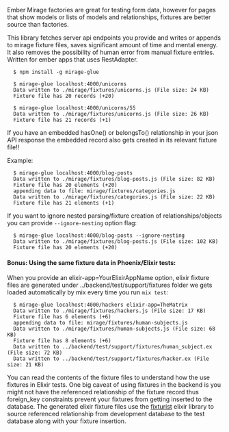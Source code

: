 Ember Mirage factories are great for testing form data, however for pages that show models or lists of models and relationships, fixtures are better source than factories.

This library fetches server api endpoints you provide and writes or appends to mirage fixture files, saves significant amount of time and mental energy. It also removes the possibility of human error from manual fixture entries. Written for ember apps that uses RestAdapter.

```{r, engine='bash', count_lines}
  $ npm install -g mirage-glue

  $ mirage-glue localhost:4000/unicorns
  Data written to ./mirage/fixtures/unicorns.js (File size: 24 KB)
  Fixture file has 20 records (+20)

  $ mirage-glue localhost:4000/unicorns/55
  Data written to ./mirage/fixtures/unicorns.js (File size: 26 KB)
  Fixture file has 21 records (+1)
```
If you have an embedded hasOne() or belongsTo() relationship in your json API response the embedded record also gets created in its relevant fixture file!!

Example:

```{r, engine='bash', count_lines}
  $ mirage-glue localhost:4000/blog-posts
  Data written to ./mirage/fixtures/blog-posts.js (File size: 82 KB)
  Fixture file has 20 elements (+20)
  appending data to file: mirage/fixtures/categories.js
  Data written to ./mirage/fixtures/categories.js (File size: 22 KB)
  Fixture file has 21 elements (+1)
```

If you want to ignore nested parsing/fixture creation of relationships/objects you can provide ```--ignore-nesting``` option flag:

```{r, engine='bash', count_lines}
  $ mirage-glue localhost:4000/blog-posts --ignore-nesting
  Data written to ./mirage/fixtures/blog-posts.js (File size: 102 KB)
  Fixture file has 20 elements (+20)
```

#### Bonus: Using the same fixture data in Phoenix/Elixir tests:

When you provide an elixir-app=YourElixirAppName option, elixir fixture files are generated under ../backend/test/support/fixtures folder we gets loaded automatically by mix every time you run ```mix test```:

```{r, engine='bash', count_lines}
  $ mirage-glue localhost:4000/hackers elixir-app=TheMatrix
  Data written to ./mirage/fixtures/hackers.js (File size: 17 KB)
  Fixture file has 6 elements (+6)
  appending data to file: mirage/fixtures/human-subjects.js
  Data written to ./mirage/fixtures/human-subjects.js (File size: 68 KB)
  Fixture file has 8 elements (+6)
  Data written to ../backend/test/support/fixtures/human_subject.ex (File size: 72 KB)
  Data written to ../backend/test/support/fixtures/hacker.ex (File size: 21 KB)
```

You can read the contents of the fixture files to understand how the use fixtures in Elixir tests. One big caveat of using fixtures in the backend is you might not have the referenced relationship of the fixture record thus foreign_key constraints prevent your fixtures from getting inserted to the database. The generated elixir fixture files use the [fixturist](https://github.com/izelnakri/fixturist) elixir library to source referenced relationship from development database to the test database along with your fixture insertion.
